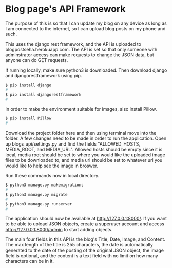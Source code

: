 # Blog page's API Framework

The purpose of this is so that I can update my blog on any device as long as I am connected to the internet, so I can upload blog posts on my phone and such.

This uses the django rest framework, and the API is uploaded to blogpostseha.herokuapp.com. The API is set so that only someone with adminstrator access can make requests to change the JSON data, but anyone can do GET requests. 

If running locally, make sure python3 is downloaded. Then download django and djangorestframework using pip.

```bash 
$ pip install django
#
$ pip install djangorestframework 
#
```

In order to make the environment suitable for images, also install Pillow.

```bash 
$ pip install Pillow
#
```

Download the  project folder here and then using terminal move into the folder. A few changes need to be made in order to run the application. Open up blogs_api/settings.py and find the fields "ALLOWED_HOSTS, MEDIA_ROOT, and MEDIA_URL". Allowed hosts should be empty since it is local, media root should be set to where you would like the uploaded image files to be downloaded to, and media url should be set to whatever url you would like to help see the image in broswer.

Run these commands now in local directory.

```bash 
$ python3 manage.py makemigrations
#
$ python3 manage.py migrate
#
$ python3 manage.py runserver
#
```

The application should now be available at http://127.0.0.1:8000/. If you want to be able to upload JSON objects, create a superuser account and access http://127.0.0.1:8000/admin to start adding objects.

The main four fields in this API is the blog's Title, Date, Image, and Content. The max length of the title is 255 characters, the date is automatically generated to the date of the posting of the original JSON object, the image field is optional, and the content is a text field with no limit on how many characters can be in it. 

